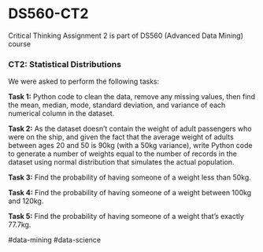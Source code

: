 # DS560-CT2
Critical Thinking Assignment 2 is part of DS560 (Advanced Data Mining) course

### CT2: Statistical Distributions

We were asked to perform the following tasks:

**Task 1:** Python code to clean the data, remove any missing values, then find the mean, median, mode, standard deviation, and variance of each numerical column in the dataset.

**Task 2:** As the dataset doesn’t contain the weight of adult passengers who were on the ship, and given the fact that the average weight of adults between ages 20 and 50 is 90kg (with a 50kg variance), write Python code to generate a number of weights equal to the number of records in the dataset using normal distribution that simulates the actual population.

**Task 3:** Find the probability of having someone of a weight less than 50kg.

**Task 4:** Find the probability of having someone of a weight between 100kg and 120kg.

**Task 5:** Find the probability of having someone of a weight that’s exactly 77.7kg.

#data-mining #data-science
